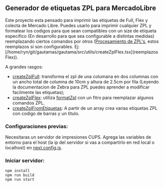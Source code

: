 ## Generador de etiquetas ZPL para MercadoLibre
Este proyecto esta pensado para imprimir las etiquetas de Full, Flex y colecta de Mercado Libre.
Puedes usarlo para imprimir cualquier ZPL y formatear los codigos para que sean compatibles con un size de etiqueta especifico (En desarrollo para que sea configurable a distintas medidas) reemplazando ciertos comandos por otros ([Procesamiento de ZPL's](/src/utils/.), estos reemplazos si son configurables. Ej:[/home/ryn/git/gautamas/gautama/src/utils/createZplFlex.tsx](reemplazos Flex)).

A grandes rasgos:
- [createZplFull](/home/ryn/git/gautamas/gautama/src/utils/createZplFull.tsx): transforma el zpl de una columana en dos columnas con un ancho total de columna de 10cm y altura de 2.5cm por fila (Leyendo la documentacion de Zebra para ZPL puedes aprender a modificar facilmente las etiquetas);
- [createZplFlex](/home/ryn/git/gautamas/gautama/src/utils/createZplFlex.tsx): utiliza [formatZpl](/home/ryn/git/gautamas/gautama/src/utils/formatZpl.tsx) con un fitro para reemplazar algunos comandos ZPL.
- [createZplFromEtiquetas](/home/ryn/git/gautamas/gautama/src/utils/createZplFromEtiquetas.tsx): A partir de un array crea varias etiquetas ZPL con codigo de barras y un titulo.

### Configuraciones previas:
Necesitaras un servidor de impresiones CUPS.
Agrega las variables de entorno para el host (la ip del servidor si vas a compartirlo en red local o localhost) en [next.config.js](/home/ryn/git/gautamas/gautama/next.config.js).

### Iniciar servidor:
```
npm install
npm run build
npm run start
```